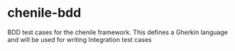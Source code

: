 # chenile-bdd
BDD test cases for the chenile framework. This defines a Gherkin language and will be used for writing Integration test cases

